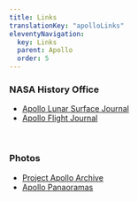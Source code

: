 ```yaml
---
title: Links
translationKey: "apolloLinks"
eleventyNavigation:
  key: Links
  parent: Apollo
  order: 5
---
```

### NASA History Office
- [Apollo Lunar Surface Journal](https://www.nasa.gov/history/alsj/main.html)
- [Apollo Flight Journal](https://www.nasa.gov/history/afj/)

<br>

### Photos
- [Project Apollo Archive](https://www.flickr.com/photos/projectapolloarchive/)
- [Apollo Panaoramas](https://www.flickr.com/photos/nasa2explore/albums/72157635384998736/)

